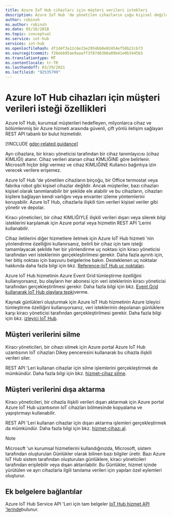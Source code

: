 ```yaml
---
title: Azure IoT Hub cihazları için müşteri verileri istekleri
description: Azure IoT Hub 'de yönetilen cihazların çoğu kişisel değildir, ancak bazıları. Bu makale, yöneticilerin kişisel verileri bir cihazdan dışarı veya daha fazla veri kaydedebilmekte olduğu konusunda bilgi verir.
author: robinsh
ms.author: robinsh
ms.date: 05/16/2018
ms.topic: conceptual
ms.service: iot-hub
services: iot-hub
ms.openlocfilehash: df1d4f3a12c6e15e2954bb0e02454ef58b22cb73
ms.sourcegitcommit: f28ebb95ae9aaaff3f87d8388a09b41e0b3445b5
ms.translationtype: MT
ms.contentlocale: tr-TR
ms.lasthandoff: 03/29/2021
ms.locfileid: "92535799"
---
```

# <a name="customer-data-request-features-for-azure-iot-hub-devices"></a>Azure IoT Hub cihazları için müşteri verileri isteği özellikleri

Azure IoT Hub, kurumsal müşterileri hedefleyen, milyonlarca cihaz ve bölümlenmiş bir Azure hizmeti arasında güvenli, çift yönlü iletişim sağlayan REST API tabanlı bir bulut hizmetidir.

[!INCLUDE [gdpr-related guidance](../../includes/gdpr-intro-sentence.md)]

Ayrı cihazlara, bir kiracı yöneticisi tarafından bir cihaz tanımlayıcısı (cihaz KIMLIĞI) atanır. Cihaz verileri atanan cihaz KIMLIĞINE göre belirlenir. Microsoft hiçbir bilgi vermez ve cihaz KIMLIĞINE Kullanıcı bağıntıya izin verecek verilere erişemez.

Azure IoT Hub 'de yönetilen cihazların birçoğu, bir Office termostat veya fabrika robot gibi kişisel cihazlar değildir. Ancak müşteriler, bazı cihazları kişisel olarak tanımlanabilir bir şekilde ele alabilir ve bu cihazların, cihazları kişilere bağlayan kendi varlığını veya envanter izleme yöntemlerini koruyabilir. Azure IoT Hub, cihazlarla ilişkili tüm verileri kişisel veriler gibi yönetir ve depolar.

Kiracı yöneticileri, bir cihaz KIMLIĞIYLE ilişkili verileri dışarı veya silerek bilgi isteklerini karşılamak için Azure portal veya hizmetin REST API 'Lerini kullanabilir.

Cihaz iletilerini diğer hizmetlere iletmek için Azure IoT Hub hizmeti 'nin yönlendirme özelliğini kullanırsanız, belirli bir cihaz için tam isteği tamamlayacak şekilde her bir yönlendirme uç noktası için kiracı yöneticisi tarafından veri isteklerinin gerçekleştirilmesi gerekir. Daha fazla ayrıntı için, her bitiş noktası için başvuru belgelerine bakın. Desteklenen uç noktalar hakkında daha fazla bilgi için bkz. [Reference-IoT Hub uç noktaları](iot-hub-devguide-endpoints.md).

Azure IoT Hub hizmetinin Azure Event Grid tümleştirme özelliğini kullanıyorsanız, bu olayların her abonesi için veri isteklerinin kiracı yöneticisi tarafından gerçekleştirilmesi gerekir. Daha fazla bilgi için bkz. [Event Grid kullanarak IoT Hub olaylara tepki](iot-hub-event-grid.md)verme.

Kaynak günlükleri oluşturmak için Azure IoT Hub hizmetinin Azure Izleyici tümleştirme özelliğini kullanıyorsanız, veri isteklerinin depolanan günlüklere karşı kiracı yöneticisi tarafından gerçekleştirilmesi gerekir. Daha fazla bilgi için bkz. [izleyici IoT Hub](monitor-iot-hub.md).

## <a name="deleting-customer-data"></a>Müşteri verilerini silme

Kiracı yöneticileri, bir cihazı silmek için Azure portal Azure IoT Hub uzantısının IoT cihazları Dikey penceresini kullanarak bu cihazla ilişkili verileri siler.

REST API 'Leri kullanan cihazlar için silme işlemlerini gerçekleştirmek de mümkündür. Daha fazla bilgi için bkz. [hizmet-cihaz silme](/azure/iot-hub/iot-c-sdk-ref/iothub-registrymanager-h/iothubregistrymanager-deletedevice).

## <a name="exporting-customer-data"></a>Müşteri verilerini dışa aktarma

Kiracı yöneticileri, bir cihazla ilişkili verileri dışarı aktarmak için Azure portal Azure IoT Hub uzantısının IoT cihazları bölmesinde kopyalama ve yapıştırmayı kullanabilir.

REST API 'Leri kullanan cihazlar için dışarı aktarma işlemleri gerçekleştirmek da mümkündür. Daha fazla bilgi için bkz. [hizmet-cihazı al](/azure/iot-hub/iot-c-sdk-ref/iothub-registrymanager-h/iothubregistrymanager-getdevice).

> [!NOTE]
> Microsoft 'un kurumsal hizmetlerini kullandığınızda, Microsoft, sistem tarafından oluşturulan Günlükler olarak bilinen bazı bilgiler üretir. Bazı Azure IoT Hub sistem tarafından oluşturulan günlüklere, kiracı yöneticileri tarafından erişilebilir veya dışarı aktarılabilir. Bu Günlükler, hizmet içinde yürütülen ve ayrı cihazlarla ilgili tanılama verileri için yapılan özel eylemleri oluşturur.

## <a name="links-to-additional-documentation"></a>Ek belgelere bağlantılar

Azure IoT Hub Service API 'Leri için tam belgeler [IoT Hub hizmet API 'lerinde](/rest/api/iothub/service/configuration)bulunur.